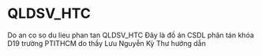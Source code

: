 # QLDSV_HTC
Do an co so du lieu phan tan QLDSV_HTC
Đây là đồ án CSDL phân tán khóa D19 trường PTITHCM do thầy Lưu Nguyễn Kỳ Thư hướng dẫn
